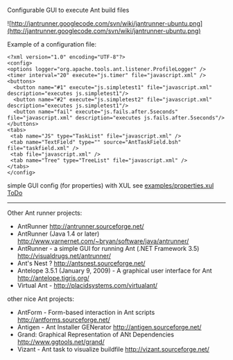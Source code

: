 Configurable GUI to execute Ant build files

![http://jantrunner.googlecode.com/svn/wiki/jantrunner-ubuntu.png](http://jantrunner.googlecode.com/svn/wiki/jantrunner-ubuntu.png)

Example of a configuration file:
```
<?xml version="1.0" encoding="UTF-8"?>
<config>
<options logger="org.apache.tools.ant.listener.ProfileLogger" />
<timer interval="20" execute="js.timer" file="javascript.xml" />
<buttons>
  <button name="#1" execute="js.simpletest1" file="javascript.xml" description="executes js.simpletest1"/>
  <button name="#2" execute="js.simpletest2" file="javascript.xml" description="executes js.simpletest1"/>
  <button name="fail" execute="js.fails.after.5seconds" file="javascript.xml" description="executes js.fails.after.5seconds"/>
</buttons>
<tabs>
 <tab name="JS" type="TaskList" file="javascript.xml" />
 <tab name="TextField" type="" source="AntTaskField.bsh" file="taskfield.xml" />
 <tab file="javascript.xml" />
 <tab name="Tree" type="TreeList" file="javascript.xml" />
</tabs>
</config>

```

simple GUI config (for properties) with XUL see [examples/properties.xul](http://code.google.com/p/jantrunner/source/browse/trunk/examples/properties.xul) <br />
[ToDo](ToDo.md)


---


Other Ant runner projects:
  * AntRunner http://antrunner.sourceforge.net/
  * AntRunner (Java 1.4 or later) http://www.varnernet.com/~bryan/software/java/antrunner/
  * AntRunner - a simple GUI for running Ant (.NET Framework 3.5) http://visualdrugs.net/antrunner/
  * Ant's Nest ? http://antsnest.sourceforge.net/
  * Antelope 3.5.1 (January 9, 2009) - A graphical user interface for Ant http://antelope.tigris.org/
  * Virtual Ant - http://placidsystems.com/virtualant/

other nice Ant projects:
  * AntForm - Form-based interaction in Ant scripts http://antforms.sourceforge.net/
  * Antigen - Ant Installer GENerator http://antigen.sourceforge.net/
  * Grand: Graphical Representation of ANt Dependencies http://www.ggtools.net/grand/
  * Vizant - Ant task to visualize buildfile http://vizant.sourceforge.net/